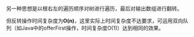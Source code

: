 另一种思想是以根右左的遍历顺序对树进行遍历，最后对输出数组进行翻转。

但反转操作时间复杂度为**O(n)**，这里实际上时间复杂度不达要求，可运用双向队列（如Java中的offerFirst操作，时间复杂度O(1)）达到相同的效果。
